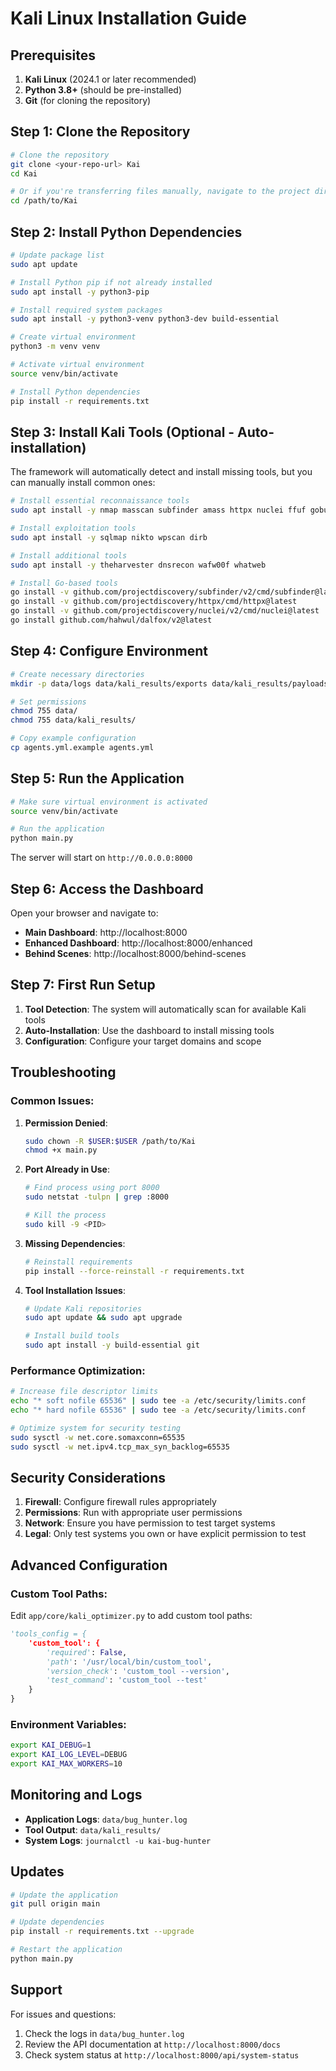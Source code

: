 # Kali Linux Installation Guide

## Prerequisites

1. **Kali Linux** (2024.1 or later recommended)
2. **Python 3.8+** (should be pre-installed)
3. **Git** (for cloning the repository)

## Step 1: Clone the Repository

```bash
# Clone the repository
git clone <your-repo-url> Kai
cd Kai

# Or if you're transferring files manually, navigate to the project directory
cd /path/to/Kai
```

## Step 2: Install Python Dependencies

```bash
# Update package list
sudo apt update

# Install Python pip if not already installed
sudo apt install -y python3-pip

# Install required system packages
sudo apt install -y python3-venv python3-dev build-essential

# Create virtual environment
python3 -m venv venv

# Activate virtual environment
source venv/bin/activate

# Install Python dependencies
pip install -r requirements.txt
```

## Step 3: Install Kali Tools (Optional - Auto-installation)

The framework will automatically detect and install missing tools, but you can manually install common ones:

```bash
# Install essential reconnaissance tools
sudo apt install -y nmap masscan subfinder amass httpx nuclei ffuf gobuster

# Install exploitation tools
sudo apt install -y sqlmap nikto wpscan dirb

# Install additional tools
sudo apt install -y theharvester dnsrecon wafw00f whatweb

# Install Go-based tools
go install -v github.com/projectdiscovery/subfinder/v2/cmd/subfinder@latest
go install -v github.com/projectdiscovery/httpx/cmd/httpx@latest
go install -v github.com/projectdiscovery/nuclei/v2/cmd/nuclei@latest
go install github.com/hahwul/dalfox/v2@latest
```

## Step 4: Configure Environment

```bash
# Create necessary directories
mkdir -p data/logs data/kali_results/exports data/kali_results/payloads data/kali_results/reports data/kali_results/scans

# Set permissions
chmod 755 data/
chmod 755 data/kali_results/

# Copy example configuration
cp agents.yml.example agents.yml
```

## Step 5: Run the Application

```bash
# Make sure virtual environment is activated
source venv/bin/activate

# Run the application
python main.py
```

The server will start on `http://0.0.0.0:8000`

## Step 6: Access the Dashboard

Open your browser and navigate to:
- **Main Dashboard**: http://localhost:8000
- **Enhanced Dashboard**: http://localhost:8000/enhanced
- **Behind Scenes**: http://localhost:8000/behind-scenes

## Step 7: First Run Setup

1. **Tool Detection**: The system will automatically scan for available Kali tools
2. **Auto-Installation**: Use the dashboard to install missing tools
3. **Configuration**: Configure your target domains and scope

## Troubleshooting

### Common Issues:

1. **Permission Denied**:
   ```bash
   sudo chown -R $USER:$USER /path/to/Kai
   chmod +x main.py
   ```

2. **Port Already in Use**:
   ```bash
   # Find process using port 8000
   sudo netstat -tulpn | grep :8000
   
   # Kill the process
   sudo kill -9 <PID>
   ```

3. **Missing Dependencies**:
   ```bash
   # Reinstall requirements
   pip install --force-reinstall -r requirements.txt
   ```

4. **Tool Installation Issues**:
   ```bash
   # Update Kali repositories
   sudo apt update && sudo apt upgrade
   
   # Install build tools
   sudo apt install -y build-essential git
   ```

### Performance Optimization:

```bash
# Increase file descriptor limits
echo "* soft nofile 65536" | sudo tee -a /etc/security/limits.conf
echo "* hard nofile 65536" | sudo tee -a /etc/security/limits.conf

# Optimize system for security testing
sudo sysctl -w net.core.somaxconn=65535
sudo sysctl -w net.ipv4.tcp_max_syn_backlog=65535
```

## Security Considerations

1. **Firewall**: Configure firewall rules appropriately
2. **Permissions**: Run with appropriate user permissions
3. **Network**: Ensure you have permission to test target systems
4. **Legal**: Only test systems you own or have explicit permission to test

## Advanced Configuration

### Custom Tool Paths:
Edit `app/core/kali_optimizer.py` to add custom tool paths:

```python
'tools_config = {
    'custom_tool': {
        'required': False,
        'path': '/usr/local/bin/custom_tool',
        'version_check': 'custom_tool --version',
        'test_command': 'custom_tool --test'
    }
}
```

### Environment Variables:
```bash
export KAI_DEBUG=1
export KAI_LOG_LEVEL=DEBUG
export KAI_MAX_WORKERS=10
```

## Monitoring and Logs

- **Application Logs**: `data/bug_hunter.log`
- **Tool Output**: `data/kali_results/`
- **System Logs**: `journalctl -u kai-bug-hunter`

## Updates

```bash
# Update the application
git pull origin main

# Update dependencies
pip install -r requirements.txt --upgrade

# Restart the application
python main.py
```

## Support

For issues and questions:
1. Check the logs in `data/bug_hunter.log`
2. Review the API documentation at `http://localhost:8000/docs`
3. Check system status at `http://localhost:8000/api/system-status` 